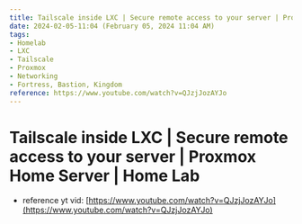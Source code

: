 ```yaml
---
title: Tailscale inside LXC | Secure remote access to your server | Proxmox Home Server | Home Lab
date: 2024-02-05-11:04 (February 05, 2024 11:04 AM)
tags:
- Homelab
- LXC
- Tailscale
- Proxmox
- Networking
- Fortress, Bastion, Kingdom
reference: https://www.youtube.com/watch?v=QJzjJozAYJo
---
```


# Tailscale inside LXC | Secure remote access to your server | Proxmox Home Server | Home Lab
- reference yt vid: [https://www.youtube.com/watch?v=QJzjJozAYJo](https://www.youtube.com/watch?v=QJzjJozAYJo)

